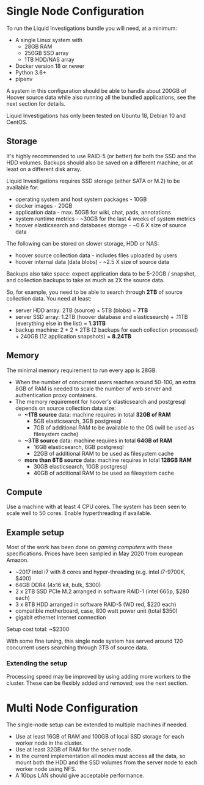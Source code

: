 # Single Node Configuration

To run the Liquid Investigations bundle you will need, at a minimum:

* A single Linux system with
  * 28GB RAM
  * 250GB SSD array
  * 1TB HDD/NAS array
* Docker version 18 or newer
* Python 3.6+
* pipenv

A system in this configuration should be able to handle about 200GB of Hoover source data while also running all the bundled applications, see the next section for details.

Liquid Investigations has only been tested on Ubuntu 18, Debian 10 and CentOS.


## Storage

It's highly recommended to use RAID-5 (or better) for both the SSD and the HDD volumes. Backups should also be saved on a different machine, or at least on a different disk array.

Liquid Investigations requires SSD storage (either SATA or M.2) to be available for:
- operating system and host system packages - 10GB
- docker images - 20GB
- application data - max. 50GB for wiki, chat, pads, annotations
- system runtime metrics - ~30GB for the last 4 weeks of system metrics
- hoover elasticsearch and databases storage - ~0.6 X size of source data 

The following can be stored on slower storage, HDD or NAS:
- hoover source collection data - includes files uploaded by users
- hoover internal data (data blobs) - ~2.5 X size of source data


Backups also take space: expect application data to be 5-20GB / snapshot, and collection backups to take as much as 2X the source data.

So, for example, you need to be able to search through **2TB** of source collection data. You need at least:

- server HDD array: 2TB (source) + 5TB (blobs) = **7TB**
- server SSD array: 1.2TB (hoover database and elasticsearch) + .11TB (everything else in the list) = **1.31TB**
- backup machine: 2 * 2 * 2TB (2 backups for each collection processed) + 240GB (12 application snapshots) = **8.24TB**


## Memory

The minimal memory requirement to run every app is 28GB.
- When the number of concurrent users reaches around 50-100, an extra 8GB of RAM is needed to scale the number of web server and authentication proxy containers. 
- The memory requirement for hoover's elasticsearch and postgresql depends on source collection data size:
  - **~1TB source** data: machine requires in total **32GB of RAM**
    - 5GB elasticsearch, 3GB postgresql
    - 7GB of additional RAM to be available to the OS (will be used as filesystem cache)
  - **~3TB source** data: machine requires in total **64GB of RAM**
    - 16GB elasticsearch, 6GB postgresql
    - 22GB of additional RAM to be used as filesystem cache
  - **more than 8TB source** data: machine requires in total **128GB RAM**
    - 30GB elasticsearch, 10GB postgresql
    - 40GB of additional RAM to be used as filesystem cache


## Compute

Use a machine with at least 4 CPU cores. The system has been seen to scale well to 50 cores. Enable hyperthreading if available.


## Example setup

Most of the work has been done on *gaming computers* with these specifications. Prices have been sampled in May 2020 from european Amazon.

- ~2017 intel i7 with 8 cores and hyper-threading (e.g. intel i7-9700K, $400)
- 64GB DDR4 (4x16 kit, bulk, $300)
- 2 x 2TB SSD PCIe M.2 arranged in software RAID-1 (intel 665p, $280 each)
- 3 x 8TB HDD arranged in software RAID-5 (WD red, $220 each)
- compatible motherboard, case, 800 watt power unit (total $350)
- gigabit ethernet internet connection

Setup cost total: ~$2300

With some fine tuning, this single node system has served around 120 concurrent users searching through 3TB of source data.

### Extending the setup

Processing speed may be improved by using adding more workers to the cluster. These can be flexibly added and removed; see the next section.


# Multi Node Configuration

The single-node setup can be extended to multiple machines if needed.

- Use at least 16GB of RAM and 100GB of local SSD storage for each worker node in the cluster.
- Use at least 32GB of RAM for the server node.
- In the current implementation all nodes must access all the data, so mount both the HDD and the SSD volumes from the server node to each worker node using NFS.
- A 1Gbps LAN should give acceptable performance.